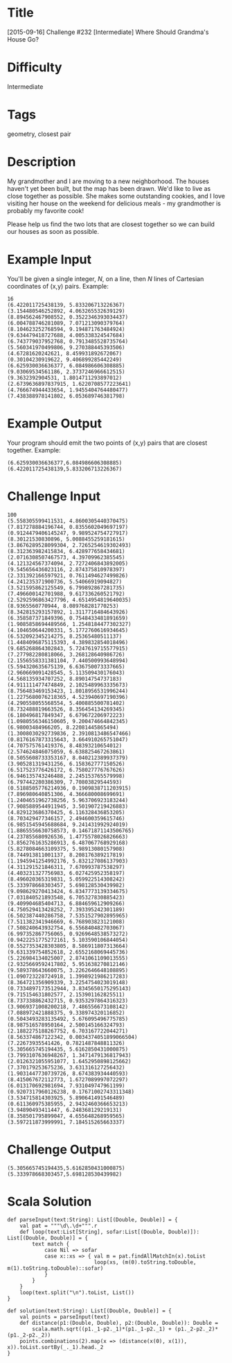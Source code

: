 # Title

[2015-09-16] Challenge #232 [Intermediate] Where Should Grandma's House Go?

# Difficulty

Intermediate

# Tags

geometry, closest pair

# Description

My grandmother and I are moving to a new neighborhood. The houses haven't yet been built, but the map has been drawn. We'd like to live as close together as possible. She makes some outstanding cookies, and I love visiting her house on the weekend for delicious meals - my grandmother is probably my favorite cook!

Please help us find the two lots that are closest together so we can build our houses as soon as possible. 

# Example Input

You'll be given a single integer, *N*, on a line, then *N* lines of Cartesian coordinates of (x,y) pairs. Example:

    16 
    (6.422011725438139, 5.833206713226367)
    (3.154480546252892, 4.063265532639129)
    (8.894562467908552, 0.3522346393034437)
    (6.004788746281089, 7.071213090379764)
    (8.104623252768594, 9.194871763484924)
    (9.634479418727688, 4.005338324547684)
    (6.743779037952768, 0.7913485528735764)
    (5.560341970499806, 9.270388445393506)
    (4.67281620242621, 8.459931892672067)
    (0.30104230919622, 9.406899285442249)
    (6.625930036636377, 6.084986606308885)
    (9.03069534561186, 2.3737246966612515)
    (9.3632392904531, 1.8014711293897012)
    (2.6739636897837915, 1.6220708577223641)
    (4.766674944433654, 1.9455404764480477)
    (7.438388978141802, 6.053689746381798)

# Example Output

Your program should emit the two points of (x,y) pairs that are closest together. Example:

    (6.625930036636377,6.084986606308885) (6.422011725438139,5.833206713226367)

# Challenge Input

    100
    (5.558305599411531, 4.8600305440370475)
    (7.817278884196744, 0.8355602049697197)
    (0.9124479406145247, 9.989524754727917)
    (8.30121530830896, 5.0088455259181615)
    (3.8676289528099304, 2.7265254619302493)
    (8.312363982415834, 6.428977658434681)
    (2.0716308507467573, 4.39709962385545)
    (4.121324567374094, 2.7272406843892005)
    (9.545656436023116, 2.874375810978397)
    (2.331392166597921, 0.7611494627499826)
    (4.241235371900736, 5.54066919094827)
    (3.521595862125549, 6.799892867281735)
    (7.496600142701988, 9.617336260521792)
    (2.5292596863427796, 4.6514954819640035)
    (8.9365560770944, 8.089768281770253)
    (8.342815293157892, 1.3117716484643926)
    (6.358587371849396, 0.7548433481891659)
    (1.9085858694489566, 1.2548184477302327)
    (4.104650644200331, 5.1772760616934645)
    (6.532092345214275, 8.25365480511137)
    (1.4484096875115393, 4.389832854018496)
    (9.685268864302843, 5.7247619715577915)
    (7.277982280818066, 3.268128640986726)
    (2.1556558331381104, 7.440500993648994)
    (5.594320635675139, 6.636750073337665)
    (2.960669091428545, 5.113509430176043)
    (4.568135934707252, 8.89014754737183)
    (4.911111477474849, 2.1025489963335673)
    (8.756483469153423, 1.8018956531996244)
    (1.2275680076218365, 4.523940697190396)
    (4.290558055568554, 5.400885500781402)
    (8.732488819663526, 8.356454134269345)
    (6.180496817849347, 6.679672206972223)
    (1.0980556346150605, 9.200474664842345)
    (6.98003484966205, 8.22081445865494)
    (1.3008030292739836, 2.3910813486547466)
    (0.8176167873315643, 3.664910265751047)
    (4.707575761419376, 8.48393210654012)
    (2.574624846075059, 6.638825467263861)
    (0.5055608733353167, 8.040212389937379)
    (3.905281319431256, 6.158362777150526)
    (6.517523776426172, 6.758027776767626)
    (6.946135743246488, 2.245153765579998)
    (6.797442280386309, 7.70803829544593)
    (0.5188505776214936, 0.1909838711203915)
    (7.896980640851306, 4.366680008699691)
    (1.2404651962738256, 5.963706923183244)
    (7.9085889544911945, 3.501907219426883)
    (4.829123686370425, 6.116328436853205)
    (8.703429477346157, 2.494600359615746)
    (6.9851545945688684, 9.241431992924019)
    (1.8865556630758573, 0.14671871143506765)
    (4.237855680926536, 1.4775578026826663)
    (3.8562761635286913, 6.487067768929168)
    (5.8278084663109375, 5.98913080157908)
    (8.744913811001137, 8.208176389217819)
    (1.1945941254992176, 5.832127086137903)
    (4.311291521846311, 7.670993787538297)
    (4.403231327756983, 6.027425952358197)
    (8.496020365319831, 5.059922514308242)
    (5.333978668303457, 5.698128530439982)
    (9.098629270413424, 6.8347773139334675)
    (7.031840521893548, 6.705327830885423)
    (9.409904685404713, 6.884659612909266)
    (4.750529413428252, 7.393395242301189)
    (6.502387440286758, 7.5351527902895965)
    (7.511382341946669, 6.768903823121008)
    (7.508240643932754, 6.556840482703067)
    (6.997352867756065, 0.9269648538573272)
    (0.9422251775272161, 5.103590106844054)
    (0.5527353428303805, 8.586911807313664)
    (9.631339754852618, 2.6552168069445736)
    (5.226984134025007, 2.8741061109013555)
    (2.9325669592417802, 5.951638270812146)
    (9.589378643660075, 3.2262646648108895)
    (1.090723228724918, 1.3998921986217283)
    (8.364721356909339, 3.2254754023019148)
    (0.7334897173512944, 3.8345650175295143)
    (9.715154631802577, 2.153901162825511)
    (8.737338862432715, 0.9353297864316323)
    (3.9069371008200218, 7.486556673108142)
    (7.088972421888375, 9.338974320116852)
    (0.5043493283135492, 5.676095496775785)
    (8.987516578950164, 2.500145166324793)
    (2.1882275188267752, 6.703167722044271)
    (8.563374867122342, 0.0034374051899066504)
    (7.22673935541426, 0.7821487848811326)
    (5.305665745194435, 5.6162850431000875)
    (3.7993107636948267, 1.3471479136817943)
    (2.0126321055951077, 1.6452950898125662)
    (7.370179253675236, 3.631316127256432)
    (1.9031447730739726, 8.674383934440593)
    (8.415067672112773, 1.6727089997072297)
    (6.013170692981694, 7.931049747961199)
    (0.9207317960126238, 0.17671002743311348)
    (3.534715814303925, 5.890641491546489)
    (0.611360975385955, 2.9432460366653213)
    (3.94890493411447, 6.248368129219131)
    (8.358501795899047, 4.655648268959565)
    (3.597211873999991, 7.184515265663337)

# Challenge Output

    (5.305665745194435,5.6162850431000875) (5.333978668303457,5.698128530439982)


# Scala Solution

    def parseInput(text:String): List[(Double, Double)] = {
        val pat = """\d\.\d+""".r
        def loop(text:List[String], sofar:List[(Double, Double)]): List[(Double, Double)] = {
            text match {
                case Nil => sofar
                case x::xs => { val m = pat.findAllMatchIn(x).toList
                                loop(xs, (m(0).toString.toDouble, m(1).toString.toDouble)::sofar)
                }
            }
        }
        loop(text.split("\n").toList, List())
    }

    def solution(text:String): List[(Double, Double)] = {
        val points = parseInput(text)
        def distance(p1:(Double, Double), p2:(Double, Double)): Double = 
            scala.math.sqrt((p1._1-p2._1)*(p1._1-p2._1) + (p1._2-p2._2)*(p1._2-p2._2))
        points.combinations(2).map(x => (distance(x(0), x(1)), x)).toList.sortBy(_._1).head._2
    }
